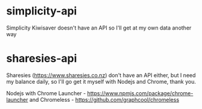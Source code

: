 # simplicity-api
Simplicity Kiwisaver doesn't have an API so I'll get at my own data another way

# sharesies-api
Sharesies (https://www.sharesies.co.nz) don't have an API either, but I need my balance daily, so I'll go get it myself with Nodejs and Chrome, thank you.

Nodejs with Chrome Launcher - https://www.npmjs.com/package/chrome-launcher
and Chromeless - https://github.com/graphcool/chromeless
